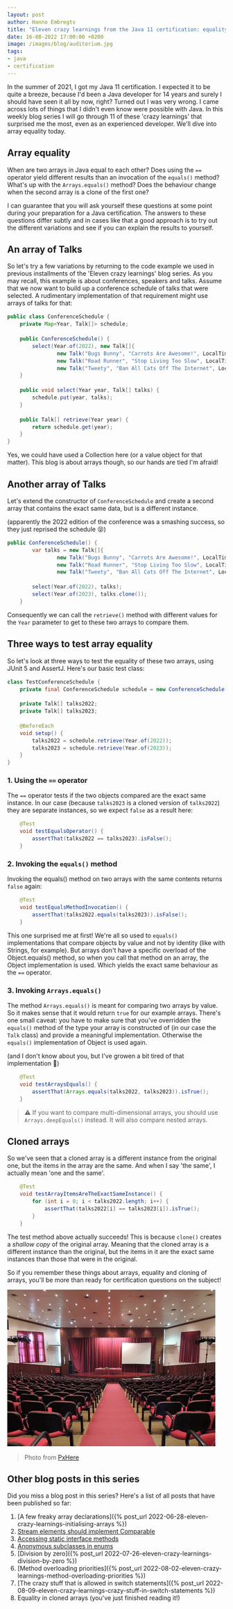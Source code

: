```yaml
---
layout: post
author: Hanno Embregts
title: "Eleven crazy learnings from the Java 11 certification: equality in cloned arrays (8/11)"
date: 16-08-2022 17:00:00 +0200
image: /images/blog/auditorium.jpg
tags: 
- java
- certification
---
```


In the summer of 2021, I got my Java 11 certification. I expected it to be quite a breeze, because I'd been a Java developer for 14 years and surely I should have seen it all by now, right? Turned out I was very wrong. I came across lots of things that I didn't even know were possible with Java. In this weekly blog series I will go through 11 of these 'crazy learnings' that surprised me the most, even as an experienced developer. We'll dive into array equality today.

## Array equality

When are two arrays in Java equal to each other?
Does using the `==` operator yield different results than an invocation of the `equals()` method?
What's up with the `Arrays.equals()` method?
Does the behaviour change when the second array is a clone of the first one?

I can guarantee that you will ask yourself these questions at some point during your preparation for a Java certification.
The answers to these questions differ subtly and in cases like that a good approach is to try out the different variations and see if you can explain the results to yourself.

## An array of Talks

So let's try a few variations by returning to the code example we used in previous installments of the 'Eleven crazy learnings' blog series. 
As you may recall, this example is about conferences, speakers and talks.
Assume that we now want to build up a conference schedule of talks that were selected. 
A rudimentary implementation of that requirement might use arrays of talks for that:

```java
public class ConferenceSchedule {
    private Map<Year, Talk[]> schedule;
    
    public ConferenceSchedule() {
        select(Year.of(2022), new Talk[]{
                new Talk("Bugs Bunny", "Carrots Are Awesome!", LocalTime.of(11, 0)),
                new Talk("Road Runner", "Stop Living Too Slow", LocalTime.of(9, 30)),
                new Talk("Tweety", "Ban All Cats Off The Internet", LocalTime.of(14, 45))});
    }

    public void select(Year year, Talk[] talks) {
        schedule.put(year, talks);
    }

    public Talk[] retrieve(Year year) {
        return schedule.get(year);
    }
}
```

Yes, we could have used a Collection here (or a value object for that matter). 
This blog is about arrays though, so our hands are tied I'm afraid!

## Another array of Talks

Let's extend the constructor of `ConferenceSchedule` and create a second array that contains the exact same data, but is a different instance.

(apparently the 2022 edition of the conference was a smashing success, so they just reprised the schedule 😝)

```java
public ConferenceSchedule() {
        var talks = new Talk[]{
                new Talk("Bugs Bunny", "Carrots Are Awesome!", LocalTime.of(11, 0)),
                new Talk("Road Runner", "Stop Living Too Slow", LocalTime.of(9, 30)),
                new Talk("Tweety", "Ban All Cats Off The Internet", LocalTime.of(14, 45))};
        
        select(Year.of(2022), talks);
        select(Year.of(2023), talks.clone());
    }
```

Consequently we can call the `retrieve()` method with different values for the `Year` parameter to get to these two arrays to compare them.

## Three ways to test array equality

So let's look at three ways to test the equality of these two arrays, using JUnit 5 and AssertJ.
Here's our basic test class:

```java
class TestConferenceSchedule {
    private final ConferenceSchedule schedule = new ConferenceSchedule();

    private Talk[] talks2022;
    private Talk[] talks2023;

    @BeforeEach
    void setup() {
        talks2022 = schedule.retrieve(Year.of(2022));
        talks2023 = schedule.retrieve(Year.of(2023));
    }
}
```

### 1. Using the `==` operator

The `==` operator tests if the two objects compared are the exact same instance.
In our case (because `talks2023` is a cloned version of `talks2022`) they are separate instances, so we expect `false` as a result here:

```java
    @Test
    void testEqualsOperator() {
        assertThat(talks2022 == talks2023).isFalse();
    }
```

### 2. Invoking the `equals()` method

Invoking the equals() method on two arrays with the same contents returns `false` again:

```java
    @Test
    void testEqualsMethodInvocation() {
        assertThat(talks2022.equals(talks2023)).isFalse();
    }
```

This one surprised me at first!
We're all so used to `equals()` implementations that compare objects by value and not by identity (like with Strings, for example).
But arrays don't have a specific overload of the Object.equals() method, so when you call that method on an array, the Object implementation is used. 
Which yields the exact same behaviour as the `==` operator.

### 3. Invoking `Arrays.equals()`

The method `Arrays.equals()` is meant for comparing two arrays by value.
So it makes sense that it would return `true` for our example arrays.
There's one small caveat: you have to make sure that you've overridden the `equals()` method of the type your array is constructed of (in our case the `Talk` class) and provide a meaningful implementation.
Otherwise the `equals()` implementation of Object is used again.

(and I don't know about you, but I've growen a bit tired of that implementation 🙂)

```java
    @Test
    void testArraysEquals() {
        assertThat(Arrays.equals(talks2022, talks2023)).isTrue();
    }
```

> ⚠️ If you want to compare multi-dimensional arrays, you should use `Arrays.deepEquals()` instead. It will also compare nested arrays.

## Cloned arrays

So we've seen that a cloned array is a different instance from the original one, but the items in the array are the same.
And when I say 'the same', I actually mean 'one and the same'.

```java
    @Test
    void testArrayItemsAreTheExactSameInstance() {
        for (int i = 0; i < talks2022.length; i++) {
            assertThat(talks2022[i] == talks2023[i]).isTrue();
        }
    }
```

The test method above actually succeeds!
This is because `clone()` creates a *shallow copy* of the original array.
Meaning that the cloned array is a different instance than the original, but the items in it are the exact same instances than those that were in the original.

So if you remember these things about arrays, equality and cloning of arrays, you'll be more than ready for certification questions on the subject!

![Auditorium](/images/blog/auditorium.jpg)
> Photo from <a href="https://pxhere.com/nl/photo/844533">PxHere</a>

## Other blog posts in this series

Did you miss a blog post in this series? Here's a list of all posts that have been published so far:

1. [A few freaky array declarations]({% post_url 2022-06-28-eleven-crazy-learnings-initialising-arrays %})
2. [Stream elements should implement Comparable](/2022/07/05/eleven-crazy-learnings-stream-elements-comparable.html)
3. [Accessing static interface methods](/2022/07/12/eleven-crazy-learnings-accessing-static-interface-methods.html)
4. [Anonymous subclasses in enums](/2022/07/19/eleven-crazy-learnings-anonymous-subclass-in-enum.html)
5. [Division by zero]({% post_url 2022-07-26-eleven-crazy-learnings-division-by-zero %})
6. [Method overloading priorities]({% post_url 2022-08-02-eleven-crazy-learnings-method-overloading-priorities %})
7. [The crazy stuff that is allowed in switch statements]({% post_url 2022-08-09-eleven-crazy-learnings-crazy-stuff-in-switch-statements %})
8. Equality in cloned arrays (you've just finished reading it!)
